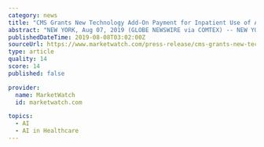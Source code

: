 ```yaml
---
category: news
title: "CMS Grants New Technology Add-On Payment for Inpatient Use of AZEDRA(R) (iobenguane I 131)"
abstract: "NEW YORK, Aug 07, 2019 (GLOBE NEWSWIRE via COMTEX) -- NEW YORK, Aug. 06, 2019 (GLOBE NEWSWIRE) -- Progenics Pharmaceuticals, Inc. PGNX, -0.81%, an oncology company developing innovative targeted medicines and artificial intelligence to find, fight and ..."
publishedDateTime: 2019-08-08T03:02:00Z
sourceUrl: https://www.marketwatch.com/press-release/cms-grants-new-technology-add-on-payment-for-inpatient-use-of-azedrar-iobenguane-i-131-2019-08-07
type: article
quality: 14
score: 14
published: false

provider:
  name: MarketWatch
  id: marketwatch.com

topics:
  - AI
  - AI in Healthcare
---
```

